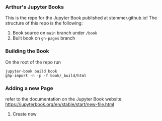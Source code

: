 ### Arthur's Jupyter Books
This is the repo for the Jupyter Book published at stemmer.github.io! The structure of this repo is the following:

1. Book source on `main` branch under `/book`
2. Built book on `gh-pages` branch

### Building the Book

On the root of the repo run
```
jupyter-book build book
ghp-import -n -p -f book/_build/html
```

### Adding a new Page

refer to the documentation on the Jupyter Book website: https://jupyterbook.org/en/stable/start/new-file.html

1. Create new 